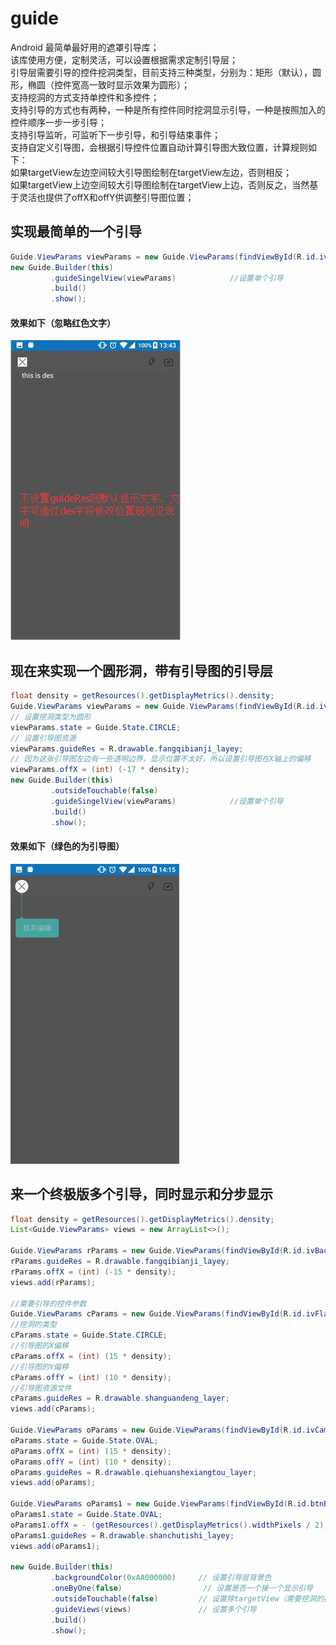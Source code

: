 # guide
Android 最简单最好用的遮罩引导库；  
该库使用方便，定制灵活，可以设置根据需求定制引导层；  
引导层需要引导的控件挖洞类型，目前支持三种类型，分别为：矩形（默认），圆形，椭圆（控件宽高一致时显示效果为圆形）；  
支持挖洞的方式支持单控件和多控件；    
支持引导的方式也有两种，一种是所有控件同时挖洞显示引导，一种是按照加入的控件顺序一步一步引导；    
支持引导监听，可监听下一步引导，和引导结束事件；  
支持自定义引导图，会根据引导控件位置自动计算引导图大致位置，计算规则如下：  
如果targetView左边空间较大引导图绘制在targetView左边，否则相反；  
如果targetView上边空间较大引导图绘制在targetView上边，否则反之，当然基于灵活也提供了offX和offY供调整引导图位置；       
## 实现最简单的一个引导
```java
Guide.ViewParams viewParams = new Guide.ViewParams(findViewById(R.id.ivBack));
new Guide.Builder(this)
         .guideSingelView(viewParams)            //设置单个引导
         .build()
         .show();
```
#### 效果如下（忽略红色文字）
![Screenshot](https://github.com/15018777629/guide/blob/master/screens/screenshot1.jpg)
## 现在来实现一个圆形洞，带有引导图的引导层
```java
float density = getResources().getDisplayMetrics().density;
Guide.ViewParams viewParams = new Guide.ViewParams(findViewById(R.id.ivBack));
// 设置挖洞类型为圆形
viewParams.state = Guide.State.CIRCLE;
// 设置引导图资源
viewParams.guideRes = R.drawable.fangqibianji_layey;
// 因为这张引导图左边有一些透明边界，显示位置不太好，所以设置引导图在X轴上的偏移
viewParams.offX = (int) (-17 * density);
new Guide.Builder(this)
         .outsideTouchable(false)
         .guideSingelView(viewParams)            //设置单个引导
         .build()
         .show();
```
#### 效果如下（绿色的为引导图）
![Screenshot](https://github.com/15018777629/guide/blob/master/screens/screenshot2.png)

## 来一个终极版多个引导，同时显示和分步显示
```java
float density = getResources().getDisplayMetrics().density;
List<Guide.ViewParams> views = new ArrayList<>();

Guide.ViewParams rParams = new Guide.ViewParams(findViewById(R.id.ivBack));
rParams.guideRes = R.drawable.fangqibianji_layey;
rParams.offX = (int) (-15 * density);
views.add(rParams);

//需要引导的控件参数
Guide.ViewParams cParams = new Guide.ViewParams(findViewById(R.id.ivFlashSwitch));
//挖洞的类型
cParams.state = Guide.State.CIRCLE;
//引导图的X偏移
cParams.offX = (int) (15 * density);
//引导图的Y偏移
cParams.offY = (int) (10 * density);
//引导图资源文件
cParams.guideRes = R.drawable.shanguandeng_layer;
views.add(cParams);

Guide.ViewParams oParams = new Guide.ViewParams(findViewById(R.id.ivCameraSwitch));
oParams.state = Guide.State.OVAL;
oParams.offX = (int) (15 * density);
oParams.offY = (int) (10 * density);
oParams.guideRes = R.drawable.qiehuanshexiangtou_layer;
views.add(oParams);

Guide.ViewParams oParams1 = new Guide.ViewParams(findViewById(R.id.btnBack));
oParams1.state = Guide.State.OVAL;
oParams1.offX = - (getResources().getDisplayMetrics().widthPixels / 2);
oParams1.guideRes = R.drawable.shanchutishi_layey;
views.add(oParams1);

new Guide.Builder(this)
         .backgroundColor(0xAA000000)     // 设置引导层背景色
         .oneByOne(false)                  // 设置是否一个接一个显示引导
         .outsideTouchable(false)         // 设置除targetView（需要挖洞的控件）外是否可以点击
         .guideViews(views)               // 设置多个引导
         .build()
         .show();
```




